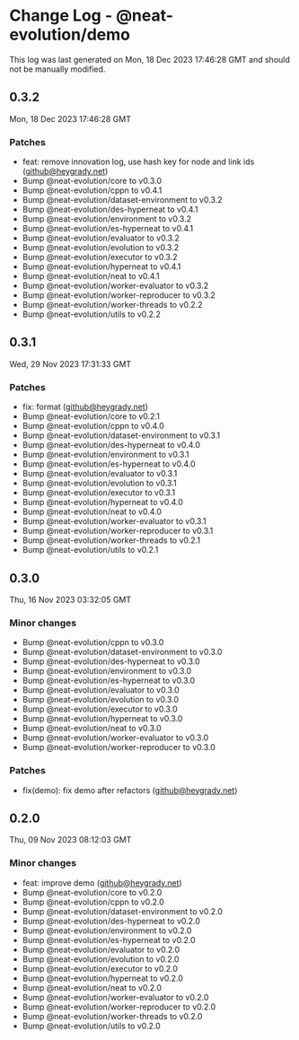 # Change Log - @neat-evolution/demo

This log was last generated on Mon, 18 Dec 2023 17:46:28 GMT and should not be manually modified.

<!-- Start content -->

## 0.3.2

Mon, 18 Dec 2023 17:46:28 GMT

### Patches

- feat: remove innovation log, use hash key for node and link ids (github@heygrady.net)
- Bump @neat-evolution/core to v0.3.0
- Bump @neat-evolution/cppn to v0.4.1
- Bump @neat-evolution/dataset-environment to v0.3.2
- Bump @neat-evolution/des-hyperneat to v0.4.1
- Bump @neat-evolution/environment to v0.3.2
- Bump @neat-evolution/es-hyperneat to v0.4.1
- Bump @neat-evolution/evaluator to v0.3.2
- Bump @neat-evolution/evolution to v0.3.2
- Bump @neat-evolution/executor to v0.3.2
- Bump @neat-evolution/hyperneat to v0.4.1
- Bump @neat-evolution/neat to v0.4.1
- Bump @neat-evolution/worker-evaluator to v0.3.2
- Bump @neat-evolution/worker-reproducer to v0.3.2
- Bump @neat-evolution/worker-threads to v0.2.2
- Bump @neat-evolution/utils to v0.2.2

## 0.3.1

Wed, 29 Nov 2023 17:31:33 GMT

### Patches

- fix: format (github@heygrady.net)
- Bump @neat-evolution/core to v0.2.1
- Bump @neat-evolution/cppn to v0.4.0
- Bump @neat-evolution/dataset-environment to v0.3.1
- Bump @neat-evolution/des-hyperneat to v0.4.0
- Bump @neat-evolution/environment to v0.3.1
- Bump @neat-evolution/es-hyperneat to v0.4.0
- Bump @neat-evolution/evaluator to v0.3.1
- Bump @neat-evolution/evolution to v0.3.1
- Bump @neat-evolution/executor to v0.3.1
- Bump @neat-evolution/hyperneat to v0.4.0
- Bump @neat-evolution/neat to v0.4.0
- Bump @neat-evolution/worker-evaluator to v0.3.1
- Bump @neat-evolution/worker-reproducer to v0.3.1
- Bump @neat-evolution/worker-threads to v0.2.1
- Bump @neat-evolution/utils to v0.2.1

## 0.3.0

Thu, 16 Nov 2023 03:32:05 GMT

### Minor changes

- Bump @neat-evolution/cppn to v0.3.0
- Bump @neat-evolution/dataset-environment to v0.3.0
- Bump @neat-evolution/des-hyperneat to v0.3.0
- Bump @neat-evolution/environment to v0.3.0
- Bump @neat-evolution/es-hyperneat to v0.3.0
- Bump @neat-evolution/evaluator to v0.3.0
- Bump @neat-evolution/evolution to v0.3.0
- Bump @neat-evolution/executor to v0.3.0
- Bump @neat-evolution/hyperneat to v0.3.0
- Bump @neat-evolution/neat to v0.3.0
- Bump @neat-evolution/worker-evaluator to v0.3.0
- Bump @neat-evolution/worker-reproducer to v0.3.0

### Patches

- fix(demo): fix demo after refactors (github@heygrady.net)

## 0.2.0

Thu, 09 Nov 2023 08:12:03 GMT

### Minor changes

- feat: improve demo (github@heygrady.net)
- Bump @neat-evolution/core to v0.2.0
- Bump @neat-evolution/cppn to v0.2.0
- Bump @neat-evolution/dataset-environment to v0.2.0
- Bump @neat-evolution/des-hyperneat to v0.2.0
- Bump @neat-evolution/environment to v0.2.0
- Bump @neat-evolution/es-hyperneat to v0.2.0
- Bump @neat-evolution/evaluator to v0.2.0
- Bump @neat-evolution/evolution to v0.2.0
- Bump @neat-evolution/executor to v0.2.0
- Bump @neat-evolution/hyperneat to v0.2.0
- Bump @neat-evolution/neat to v0.2.0
- Bump @neat-evolution/worker-evaluator to v0.2.0
- Bump @neat-evolution/worker-reproducer to v0.2.0
- Bump @neat-evolution/worker-threads to v0.2.0
- Bump @neat-evolution/utils to v0.2.0
